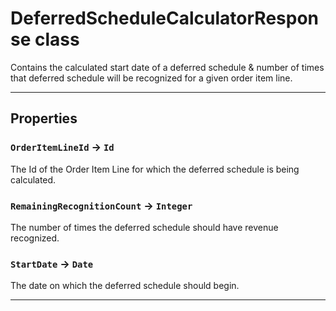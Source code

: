 # DeferredScheduleCalculatorResponse class

Contains the calculated start date of a deferred schedule & number of times that deferred schedule will be recognized for a given order item line.

---
## Properties

### `OrderItemLineId` → `Id`

The Id of the Order Item Line for which the deferred schedule is being calculated.

### `RemainingRecognitionCount` → `Integer`

The number of times the deferred schedule should have revenue recognized.

### `StartDate` → `Date`

The date on which the deferred schedule should begin.

---
